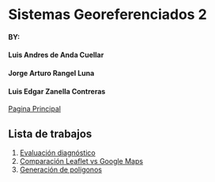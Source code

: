 # Sistemas Georeferenciados 2
#### BY:
#### Luis Andres de Anda Cuellar
#### Jorge Arturo Rangel Luna
#### Luis Edgar Zanella Contreras
[Pagina Principal](https://flyingsquirrelsfromti.github.io/Sistemas-Georef2)
## Lista de trabajos
1. [Evaluación diagnóstico](https://flyingsquirrelsfromti.github.io/Sistemas-Georef2/Ejercicio1/)
2. [Comparación Leaflet vs Google Maps](https://flyingsquirrelsfromti.github.io/Sistemas-Georef2/Ejercicio2/)
3. [Generación de poligonos](https://flyingsquirrelsfromti.github.io/Sistemas-Georef2/Ejercicio3/)
